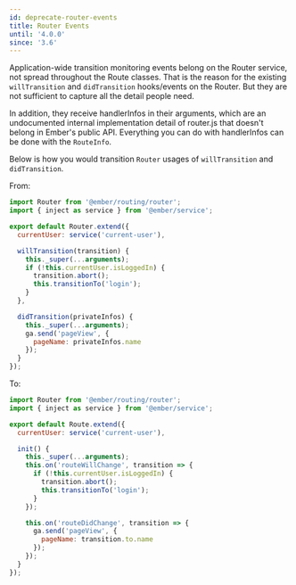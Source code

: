 ```yaml
---
id: deprecate-router-events
title: Router Events
until: '4.0.0'
since: '3.6'
---
```


Application-wide transition monitoring events belong on the Router service, not spread throughout the Route classes. That is the reason for the existing `willTransition` and `didTransition` hooks/events on the Router. But they are not sufficient to capture all the detail people need.

In addition, they receive handlerInfos in their arguments, which are an undocumented internal implementation detail of router.js that doesn't belong in Ember's public API. Everything you can do with handlerInfos can be done with the `RouteInfo`.


Below is how you would transition `Router` usages of `willTransition` and `didTransition`.

From:

```js
import Router from '@ember/routing/router';
import { inject as service } from '@ember/service';

export default Router.extend({
  currentUser: service('current-user'),

  willTransition(transition) {
    this._super(...arguments);
    if (!this.currentUser.isLoggedIn) {
      transition.abort();
      this.transitionTo('login');
    }
  },

  didTransition(privateInfos) {
    this._super(...arguments);
    ga.send('pageView', {
      pageName: privateInfos.name
    });
  }
});
```

To:

```js
import Router from '@ember/routing/router';
import { inject as service } from '@ember/service';

export default Route.extend({
  currentUser: service('current-user'),

  init() {
    this._super(...arguments);
    this.on('routeWillChange', transition => {
      if (!this.currentUser.isLoggedIn) {
        transition.abort();
        this.transitionTo('login');
      }
    });

    this.on('routeDidChange', transition => {
      ga.send('pageView', {
        pageName: transition.to.name
      });
    });
  }
});
```
